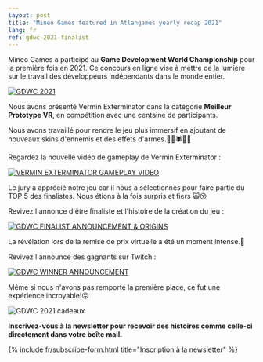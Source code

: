```yaml
---
layout: post
title: "Mineo Games featured in Atlangames yearly recap 2021"
lang: fr
ref: gdwc-2021-finalist
---
```


Mineo Games a participé au **Game Development World Championship** pour la première fois en 2021. Ce concours en ligne vise à mettre de la lumière sur le travail des développeurs indépendants dans le monde entier.

<a href="https://thegdwc.com/awards/"> <img src="https://i.imgur.com/faxQOS5.png" alt="GDWC 2021" /> </a>

Nous avons présenté Vermin Exterminator dans la catégorie **Meilleur Prototype VR**, en compétition avec une centaine de participants.

Nous avons travaillé pour rendre le jeu plus immersif en ajoutant de nouveaux skins d'ennemis et des effets d'armes.🐀🐍🕷🦟🔥

Regardez la nouvelle vidéo de gameplay de Vermin Exterminator :

[![VERMIN EXTERMINATOR GAMEPLAY VIDEO](https://imgur.com/AaG8lFF)](https://youtu.be/x3VzVCAwRqw "Regarder sur Youtube")

Le jury a apprécié notre jeu car il nous a sélectionnés pour faire partie du TOP 5 des finalistes. Nous étions à la fois surpris et fiers 🙀😚

Revivez l'annonce d'être finaliste et l'histoire de la création du jeu :

[![GDWC FINALIST ANNOUNCEMENT & ORIGINS](https://imgur.com/vZmkJJh)](https://youtu.be/HdGMOCwV5UY "Regarder sur Youtube")

La révélation lors de la remise de prix virtuelle a été un moment intense.🤪

Revivez l'announce des gagnants sur Twitch :

[![GDWC WINNER ANNOUNCEMENT](https://imgur.com/sPqDBol)](https://www.twitch.tv/videos/1429441547?t=02h32m55s "Regarder sur Twitch")

Même si nous n'avons pas remporté la première place, ce fut une expérience incroyable!😛

<a> <img src="https://imgur.com/23HGk35" alt="GDWC 2021 cadeaux" /> </a>

**Inscrivez-vous à la newsletter pour recevoir des histoires comme celle-ci directement dans votre boîte mail.**

{% include fr/subscribe-form.html title="Inscription à la newsletter" %}
